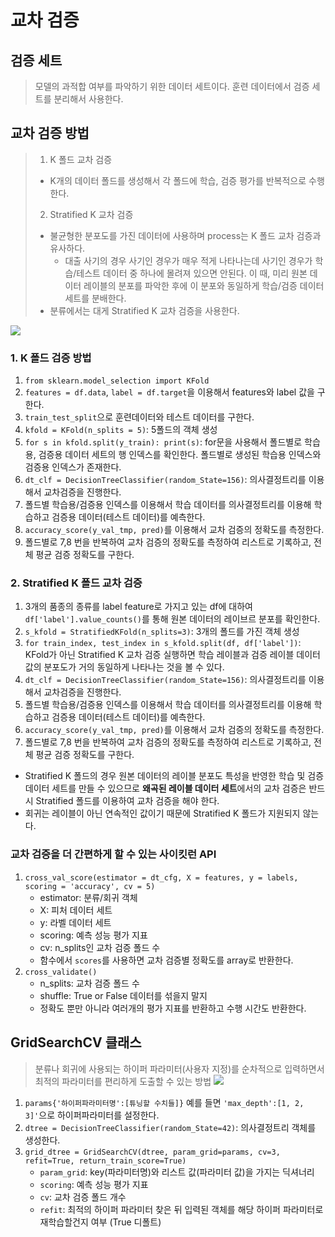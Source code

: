 # 교차 검증
## 검증 세트
> 모델의 과적합 여부를 파악하기 위한 데이터 세트이다.
> 훈련 데이터에서 검증 세트를 분리해서 사용한다.

## 교차 검증 방법
> 1. K 폴드 교차 검증
> - K개의 데이터 폴드를 생성해서 각 폴드에 학습, 검증 평가를 반복적으로 수행한다.
> 2. Stratified K 교차 검증
> - 불균형한 분포도를 가진 데이터에 사용하며 process는 K 폴드 교차 검증과 유사하다. 
>   - 대출 사기의 경우 사기인 경우가 매우 적게 나타나는데 사기인 경우가 학습/테스트 데이터 중 하나에 몰려져 있으면 안된다. 이 때, 미리 원본 데이터 레이블의 분포를 파악한 후에 이 분포와 동일하게 학습/검증 데이터 세트를 분배한다.
> - 분류에서는 대게 Stratified K 교차 검증을 사용한다.

![](https://imghub.insilicogen.com/media/photos/cv.png)

### 1. K 폴드 검증 방법
1. `from sklearn.model_selection import KFold`
2. `features = df.data`, `label = df.target`을 이용해서 features와 label 값을 구한다.
3. `train_test_split`으로 훈련데이터와 테스트 데이터를 구한다.
4. `kfold = KFold(n_splits = 5)`: 5폴드의 객체 생성
5. `for s in kfold.split(y_train): print(s)`: for문을 사용해서 폴드별로 학습용, 검증용 데이터 세트의 행 인덱스를 확인한다. 폴드별로 생성된 학습용 인덱스와 검증용 인덱스가 존재한다.
6. `dt_clf = DecisionTreeClassifier(random_State=156)`: 의사결정트리를 이용해서 교차검증을 진행한다.
7. 폴드별 학습용/검증용 인덱스를 이용해서 학습 데이터를 의사결정트리를 이용해 학습하고 검증용 데이터(테스트 데이터)를 예측한다.
8. `accuracy_score(y_val_tmp, pred)`를 이용해서 교차 검증의 정확도를 측정한다.
9. 폴드별로 7,8 번을 반복하여 교차 검증의 정확도를 측정하여 리스트로 기록하고, 전체 평균 검증 정확도를 구한다.


### 2. Stratified K 폴드 교차 검증
1. 3개의 품종의 종류를 label feature로 가지고 있는 df에 대하여 `df['label'].value_counts()`를 통해 원본 데이터의 레이브르 분포를 확인한다.
2. `s_kfold = StratifiedKFold(n_splits=3)`: 3개의 폴드를 가진 객체 생성
3. `for train_index, test_index in s_kfold.split(df, df['label'])`: KFold가 아닌 Stratified K 교차 검증 실행하면 학습 레이블과 검증 레이블 데이터 값의 분포도가 거의 동일하게 나타나는 것을 볼 수 있다.
4. `dt_clf = DecisionTreeClassifier(random_State=156)`: 의사결정트리를 이용해서 교차검증을 진행한다.
5. 폴드별 학습용/검증용 인덱스를 이용해서 학습 데이터를 의사결정트리를 이용해 학습하고 검증용 데이터(테스트 데이터)를 예측한다.
6. `accuracy_score(y_val_tmp, pred)`를 이용해서 교차 검증의 정확도를 측정한다.
9. 폴드별로 7,8 번을 반복하여 교차 검증의 정확도를 측정하여 리스트로 기록하고, 전체 평균 검증 정확도를 구한다.

- Stratified K 폴드의 경우 원본 데이터의 레이블 분포도 특성을 반영한 학습 및 검증 데이터 세트를 만들 수 있으므로 **왜곡된 레이블 데이터 세트**에서의 교차 검증은 반드시 Stratified 폴드를 이용하여 교차 검증을 해야 한다.
- 회귀는 레이블이 아닌 연속적인 값이기 때문에 Stratified K 폴드가 지원되지 않는다.


### 교차 검증을 더 간편하게 할 수 있는 사이킷런 API
1. `cross_val_score(estimator = dt_cfg, X = features, y = labels, scoring = 'accuracy', cv = 5)`
   - estimator: 분류/회귀 객체
   - X: 피처 데이터 세트
   - y: 라벨 데이터 세트
   - scoring: 예측 성능 평가 지표
   - cv: n_splits인 교차 검증 폴드 수
   - 함수에서 `scores`를 사용하면 교차 검증별 정확도를 array로 반환한다.
2. `cross_validate()`
   - n_splits: 교차 검증 폴드 수
   - shuffle: True or False 데이터를 섞을지 말지
   - 정확도 뿐만 아니라 여러개의 평가 지표를 반환하고 수행 시간도 반환한다.


## GridSearchCV 클래스
> 분류나 회귀에 사용되는 하이퍼 파라미터(사용자 지정)를 순차적으로 입력하면서 최적의 파라미터를 편리하게 도출할 수 있는 방법
> ![](https://miro.medium.com/v2/resize:fit:1154/1*a4ENJEahtQsSKS3pWoaKLg.png)

1. `params{'하이퍼파라미터명':[튜닝할 수치들]}` 예를 들면 `'max_depth':[1, 2, 3]'`으로 하이퍼파라미터를 설정한다.
2. `dtree = DecisionTreeClassifier(random_State=42)`: 의사결정트리 객체를 생성한다.
3. `grid_dtree = GridSearchCV(dtree, param_grid=params, cv=3, refit=True, return_train_score=True)`
   - `param_grid`: key(파라미터명)와 리스트 값(파라미터 값)을 가지는 딕셔너리
   - `scoring`: 예측 성능 평가 지표
   - `cv`: 교차 검증 폴드 개수
   - `refit`: 최적의 하이퍼 파라미터 찾은 뒤 입력된 객체를 해당 하이퍼 파라미터로 재학습할건지 여부 (True 디폴트)
